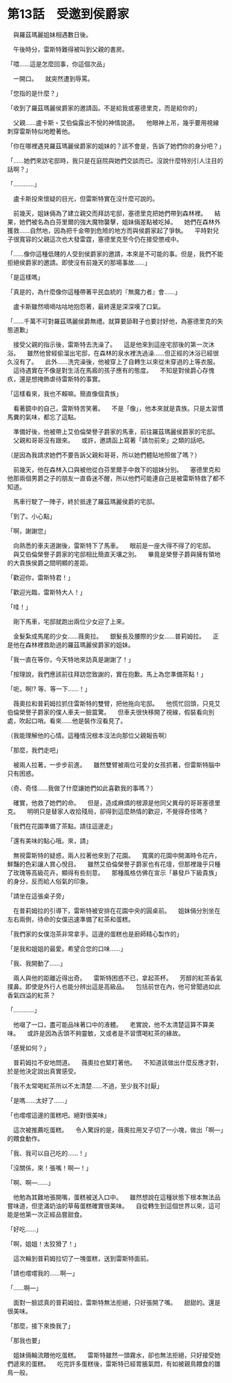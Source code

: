 # 第13話　受邀到侯爵家

　與羅茲瑪麗姐妹相遇數日後。

　午後時分，雷斯特難得被叫到父親的書房。

「喂……這是怎麼回事，你這個次品」

　一開口。
　就突然遭到辱罵。

「您指的是什麼？」

「收到了羅茲瑪麗侯爵家的邀請函。不是給我或塞德里克，而是給你的」

　父親……盧卡斯・艾伯倫露出不悅的神情說道。
　他眼神上吊，幾乎要用視線刺穿雷斯特似地瞪著他。

「你在哪裡遇見羅茲瑪麗侯爵家的姐妹的？該不會是，告訴了她們你的身分吧？」

「……她們來訪宅邸時，我只是在庭院與她們交談而已。沒說什麼特別引人注目的話啊？」

「…………」

　盧卡斯投來懷疑的目光，但雷斯特實在沒什麼可說的。

　前幾天，姐妹倆為了建立親交而拜訪宅邸，塞德里克把她們帶到森林裡。
　結果，她們被名為白芬里爾的強大魔物襲擊，姐妹倆差點被吃掉。
　她們在森林外獲救……自然地，因為把千金帶到危險的地方而與侯爵家起了爭執。
　平時對兒子很寬容的父親這次也大發雷霆，塞德里克至今仍在接受懲戒中。

「……像你這種低賤的人受到侯爵家的邀請，本來是不可能的事。但是，我們不能拒絕侯爵家的邀請。即使沒有前幾天的那場事故……」

「是這樣嗎」

「真是的，為什麼像你這種帶著平民血統的『無魔力者』會……」

　盧卡斯雖然嘀嘀咕咕地抱怨著，最終還是深深嘆了口氣。

「……千萬不可對羅茲瑪麗侯爵無禮。就算要舔鞋子也要討好他，為塞德里克的失態道歉」

　接受父親的指示後，雷斯特去洗澡了。
　這是他來到這座宅邸後的第一次沐浴。
　雖然他曾經偷溜出宅邸，在森林的泉水裡洗過澡……但正經的沐浴已經很久沒有了。
　此外……洗完澡後，他被穿上了自轉生以來從未穿過的上等衣服。
　這待遇實在不像是對生活在馬廄的孩子應有的態度。
　不知是對侯爵心存愧疚，還是想掩飾虐待雷斯特的事實。

「這樣看來，我也不賴嘛。簡直像個貴族」

　看著鏡中的自己，雷斯特苦笑著。
　不是「像」，他本來就是貴族。只是太習慣馬糞的氣味，都忘了這點。

　準備好後，他被帶上艾伯倫榮譽子爵家的馬車，前往羅茲瑪麗侯爵家的宅邸。
　父親和哥哥沒有跟來。
　或許，邀請函上寫著「請勿前來」之類的話吧。

（是因為我請求她們不要告訴父親和哥哥，所以她們體貼地照做了嗎？）

　前幾天，他在森林入口與被他從白芬里爾手中救下的姐妹分別。
　塞德里克和他那兩個男爵之子的朋友一直昏迷不醒，所以他們可能連自己是被雷斯特救了都不知道。

　馬車行駛了一陣子，終於抵達了羅茲瑪麗侯爵的宅邸。

「到了。小心點」

「啊，謝謝您」

　向熟悉的車夫道謝後，雷斯特下了馬車。
　眼前是一座大得不得了的宅邸。
　與艾伯倫榮譽子爵家的宅邸相比簡直天壤之別。
　畢竟是榮譽子爵與擁有領地的大貴族侯爵之間明顯的差距。

「歡迎你，雷斯特君！」

「歡迎光臨，雷斯特大人！」

「哇！」

　剛下馬車，宅邸就跑出兩位少女迎了上來。

　金髮紮成馬尾的少女……薇奧拉。
　銀髮長及腰際的少女……普莉姆拉。
　正是他在森林裡救助過的羅茲瑪麗侯爵家的姐妹。

「我一直在等你，今天特地來訪真是謝謝了！」

「按理說，我們應該前往拜訪您致謝的，實在抱歉。馬上為您準備茶點！」

「呃，啊!? 等、等一下……！」

　薇奧拉和普莉姆拉抓住雷斯特的雙臂，把他拖向宅邸。
　他慌忙回頭，只見艾伯倫榮譽子爵家的僕人車夫一臉震驚。
　但車夫很快移開了視線，假裝看向別處，吹起口哨。看來……他是裝作沒看見了。

（我能理解他的心情。這種情況根本沒法向那位父親報告啊）

「那麼，我們走吧」

　被兩人拉著，一步步前進。
　雖然雙臂被兩位可愛的女孩抓著，但雷斯特腦中只有困惑。

（奇、奇怪……我做了什麼讓她們如此喜歡我的事嗎？）

　確實，他救了她們的命。
　但是，造成麻煩的根源是他同父異母的哥哥塞德里克。
　明明只是替家人收拾殘局，卻得到這麼熱情的歡迎，不覺得奇怪嗎？

「我們在花園準備了茶點。請往這邊走」

「還有美味的點心哦。來，請」

　無視雷斯特的疑惑，兩人拉著他來到了花園。
　寬廣的花園中開滿時令花卉，鮮豔的色彩讓人賞心悅目。
　雖然艾伯倫榮譽子爵家也有花壇，但那裡幾乎只種了玫瑰等高級花卉，顯得有些刻意。
　那種風格仿佛在宣示「暴發戶下級貴族」的身分，反而給人俗氣的印象。

「請坐在這張桌子旁」

　在普莉姆拉的引導下，雷斯特被安排在花園中央的圓桌前。
　姐妹倆分別坐在左右兩側，待命的女僕迅速準備了紅茶和蛋糕。

「我們家的女僕泡茶非常拿手。這邊的蛋糕也是廚師精心製作的」

「是我和姐姐的最愛。希望合您的口味……」

「我、我開動了……」

　兩人與他的距離近得出奇。
　雷斯特困惑不已，拿起茶杯。
　芳醇的紅茶香氣撲鼻。即使是外行人也能分辨出這是高級品。
　包括前世在內，他可曾聞過如此香氣四溢的紅茶？

「…………」

　他啜了一口，盡可能品味著口中的液體。
　老實說，他不太清楚這算不算美味。
　或許是因為舌頭不夠靈敏，又或者是不習慣喝紅茶的緣故。

「感覺如何？」

　普莉姆拉不安地問道。
　薇奧拉也緊盯著他。
　不知道該做出什麼反應才對，於是他決定說出真實感受。

「我不太常喝紅茶所以不太清楚……不過，至少我不討厭」

「是嗎……太好了……」

「也嚐嚐這邊的蛋糕吧。絕對很美味」

　這次被推薦吃蛋糕。
　令人驚訝的是，薇奧拉用叉子切了一小塊，做出「啊—」的餵食動作。

「我、我可以自己吃的……！」

「沒關係，來！張嘴！啊—！」

「啊、啊—……」

　他勉為其難地張開嘴，蛋糕被送入口中。
　雖然想說在這種狀態下根本無法品嘗味道，但塗滿奶油的草莓蛋糕確實很美味。
　自從轉生到這個世界以來，這可能是他第一次正經品嘗甜食。

「好吃……」

「啊，姐姐！太狡猾了！」

　這次輪到普莉姆拉切了一塊蛋糕，送到雷斯特面前。

「請也嚐嚐我的……啊—」

「……啊—」

　面對一臉認真的普莉姆拉，雷斯特無法拒絕，只好張開了嘴。
　甜甜的。還是很美味。

「那麼，接下來換我了」

「那我也要」

　姐妹倆輪流餵他吃蛋糕。
　雷斯特雖然一頭霧水，卻也無法拒絕，只好接受她們遞來的蛋糕。
　吃完許多蛋糕後，雷斯特已經胃脹氣悶，有如被親鳥餵食的雛鳥一般。